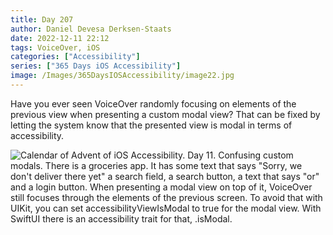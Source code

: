 ```yaml
---
title: Day 207
author: Daniel Devesa Derksen-Staats
date: 2022-12-11 22:12
tags: VoiceOver, iOS
categories: ["Accessibility"]
series: ["365 Days iOS Accessibility"]
image: /Images/365DaysIOSAccessibility/image22.jpg
---
```


Have you ever seen VoiceOver randomly focusing on elements of the previous view when presenting a custom modal view? That can be fixed by letting the system know that the presented view is modal in terms of accessibility.

![Calendar of Advent of iOS Accessibility. Day 11. Confusing custom modals. There is a groceries app. It has some text that says "Sorry, we don't deliver there yet" a search field, a search button, a text that says "or" and a login button. When presenting a modal view on top of it, VoiceOver still focuses through the elements of the previous screen. To avoid that with UIKit, you can set accessibilityViewIsModal to true for the modal view. With SwiftUI there is an accessibility trait for that, .isModal.](/Images/365DaysIOSAccessibility/image22.jpg)